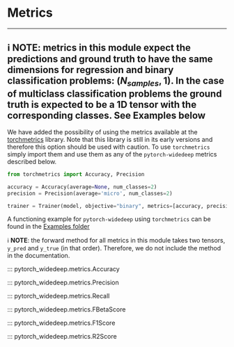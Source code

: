# Metrics

---
:information_source: **NOTE**: metrics in this module expect the predictions
 and ground truth to have the same dimensions for regression and binary
 classification problems: $(N_{samples}, 1)$. In the case of multiclass
 classification problems the ground truth is expected to be a 1D tensor with
 the corresponding classes. See Examples below
---

We have added the possibility of using the metrics available at the
[torchmetrics](https://torchmetrics.readthedocs.io/en/latest/) library. Note
that this library is still in its early versions and therefore this option
should be used with caution. To use ``torchmetrics`` simply import them and
use them as any of the ``pytorch-widedeep`` metrics described below.

```python
from torchmetrics import Accuracy, Precision

accuracy = Accuracy(average=None, num_classes=2)
precision = Precision(average='micro', num_classes=2)

trainer = Trainer(model, objective="binary", metrics=[accuracy, precision])
```

A functioning example for ``pytorch-widedeep`` using ``torchmetrics`` can be
found in the [Examples folder](https://github.com/jrzaurin/pytorch-widedeep/blob/master/examples)

:information_source: **NOTE**: the forward method for all metrics in this
 module takes two tensors, `y_pred` and `y_true` (in that order). Therefore,
 we do not include the method in the documentation.

::: pytorch_widedeep.metrics.Accuracy

::: pytorch_widedeep.metrics.Precision

::: pytorch_widedeep.metrics.Recall

::: pytorch_widedeep.metrics.FBetaScore

::: pytorch_widedeep.metrics.F1Score

::: pytorch_widedeep.metrics.R2Score
